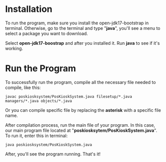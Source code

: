 # Installation

To run the program, make sure you install the open-jdk17-bootstrap in terminal. Otherwise, go to the terminal and type "**java**", you'll see a menu to select a package you want to download.

Select **open-jdk17-boostrap** and after you installed it. Run **java** to see if it's working.

# Run the Program

To successfully run the program, compile all the necessary file needed to compile, like this:

`
javac poskiosksystem/PosKioskSystem.java filesetup/*.java managers/*.java objects/*.java
`
  
Or you can compile specific file by replacing the **asterisk** with a specific file name.

After compilation process, run the main file of your program. In this case, our main program file located at "**poskiosksytem/PosKioskSystem.java**". To run it, enter this in terminal:

`
 java poskiosksystem/PosKioskSystem.java
`

After, you'll see the program running. That's it!